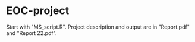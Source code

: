 # EOC-project
Start with "MS_script.R".
Project description and output are in "Report.pdf" and "Report 22.pdf".
